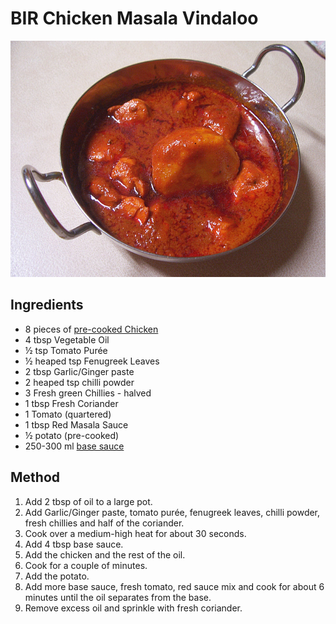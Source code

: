# BIR Chicken Masala Vindaloo

![BIR Chicken Masala Vindaloo](resources/vindaloo.jpg)

## Ingredients
- 8 pieces of [pre-cooked Chicken](../Base/pre-cooked-chicken.md)
- 4 tbsp Vegetable Oil
- ½ tsp Tomato Purée
- ½ heaped tsp Fenugreek Leaves
- 2 tbsp Garlic/Ginger paste
- 2 heaped tsp chilli powder
- 3 Fresh green Chillies - halved
- 1 tbsp Fresh Coriander
- 1 Tomato (quartered)
- 1 tbsp Red Masala Sauce
- ½ potato (pre-cooked)
- 250-300 ml [base sauce ](../Base/curry-base.md)

## Method
1. Add 2 tbsp of oil to a large pot.
1. Add Garlic/Ginger paste, tomato purée, fenugreek leaves, chilli powder, fresh chillies and half of the coriander.
1. Cook over a medium-high heat for about 30 seconds.
1. Add 4 tbsp base sauce.
1. Add the chicken and the rest of the oil.
1. Cook for a couple of minutes.
1. Add the potato.
1. Add more base sauce, fresh tomato, red sauce mix and cook for about 6 minutes until the oil separates from the base.
1. Remove excess oil and sprinkle with fresh coriander.
